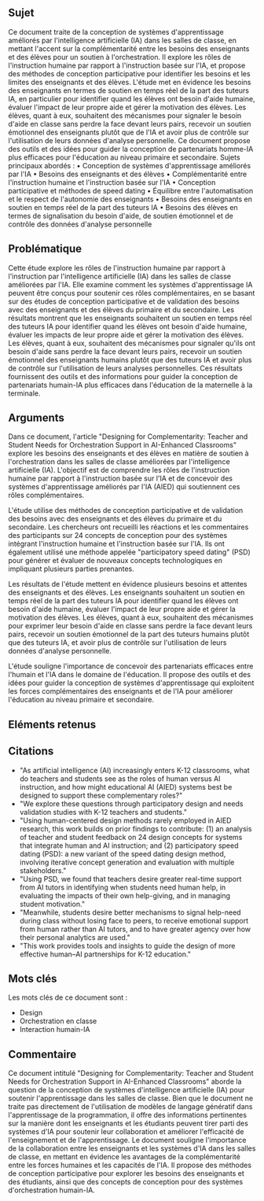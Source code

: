 ## Sujet
Ce document traite de la conception de systèmes d'apprentissage améliorés par l'intelligence artificielle (IA) dans les salles de classe, en mettant l'accent sur la complémentarité entre les besoins des enseignants et des élèves pour un soutien à l'orchestration. Il explore les rôles de l'instruction humaine par rapport à l'instruction basée sur l'IA, et propose des méthodes de conception participative pour identifier les besoins et les limites des enseignants et des élèves. L'étude met en évidence les besoins des enseignants en termes de soutien en temps réel de la part des tuteurs IA, en particulier pour identifier quand les élèves ont besoin d'aide humaine, évaluer l'impact de leur propre aide et gérer la motivation des élèves. Les élèves, quant à eux, souhaitent des mécanismes pour signaler le besoin d'aide en classe sans perdre la face devant leurs pairs, recevoir un soutien émotionnel des enseignants plutôt que de l'IA et avoir plus de contrôle sur l'utilisation de leurs données d'analyse personnelle. Ce document propose des outils et des idées pour guider la conception de partenariats homme-IA plus efficaces pour l'éducation au niveau primaire et secondaire.
Sujets principaux abordés :
• Conception de systèmes d'apprentissage améliorés par l'IA
• Besoins des enseignants et des élèves
• Complémentarité entre l'instruction humaine et l'instruction basée sur l'IA
• Conception participative et méthodes de speed dating
• Équilibre entre l'automatisation et le respect de l'autonomie des enseignants
• Besoins des enseignants en soutien en temps réel de la part des tuteurs IA
• Besoins des élèves en termes de signalisation du besoin d'aide, de soutien émotionnel et de contrôle des données d'analyse personnelle
## Problématique
Cette étude explore les rôles de l'instruction humaine par rapport à l'instruction par l'intelligence artificielle (IA) dans les salles de classe améliorées par l'IA. Elle examine comment les systèmes d'apprentissage IA peuvent être conçus pour soutenir ces rôles complémentaires, en se basant sur des études de conception participative et de validation des besoins avec des enseignants et des élèves du primaire et du secondaire. Les résultats montrent que les enseignants souhaitent un soutien en temps réel des tuteurs IA pour identifier quand les élèves ont besoin d'aide humaine, évaluer les impacts de leur propre aide et gérer la motivation des élèves. Les élèves, quant à eux, souhaitent des mécanismes pour signaler qu'ils ont besoin d'aide sans perdre la face devant leurs pairs, recevoir un soutien émotionnel des enseignants humains plutôt que des tuteurs IA et avoir plus de contrôle sur l'utilisation de leurs analyses personnelles. Ces résultats fournissent des outils et des informations pour guider la conception de partenariats humain-IA plus efficaces dans l'éducation de la maternelle à la terminale.
## Arguments
Dans ce document, l'article "Designing for Complementarity: Teacher and Student Needs for Orchestration Support in AI-Enhanced Classrooms" explore les besoins des enseignants et des élèves en matière de soutien à l'orchestration dans les salles de classe améliorées par l'intelligence artificielle (IA). L'objectif est de comprendre les rôles de l'instruction humaine par rapport à l'instruction basée sur l'IA et de concevoir des systèmes d'apprentissage améliorés par l'IA (AIED) qui soutiennent ces rôles complémentaires.

L'étude utilise des méthodes de conception participative et de validation des besoins avec des enseignants et des élèves du primaire et du secondaire. Les chercheurs ont recueilli les réactions et les commentaires des participants sur 24 concepts de conception pour des systèmes intégrant l'instruction humaine et l'instruction basée sur l'IA. Ils ont également utilisé une méthode appelée "participatory speed dating" (PSD) pour générer et évaluer de nouveaux concepts technologiques en impliquant plusieurs parties prenantes.

Les résultats de l'étude mettent en évidence plusieurs besoins et attentes des enseignants et des élèves. Les enseignants souhaitent un soutien en temps réel de la part des tuteurs IA pour identifier quand les élèves ont besoin d'aide humaine, évaluer l'impact de leur propre aide et gérer la motivation des élèves. Les élèves, quant à eux, souhaitent des mécanismes pour exprimer leur besoin d'aide en classe sans perdre la face devant leurs pairs, recevoir un soutien émotionnel de la part des tuteurs humains plutôt que des tuteurs IA, et avoir plus de contrôle sur l'utilisation de leurs données d'analyse personnelle.

L'étude souligne l'importance de concevoir des partenariats efficaces entre l'humain et l'IA dans le domaine de l'éducation. Il propose des outils et des idées pour guider la conception de systèmes d'apprentissage qui exploitent les forces complémentaires des enseignants et de l'IA pour améliorer l'éducation au niveau primaire et secondaire.
## Eléments retenus 

## Citations
- "As artificial intelligence (AI) increasingly enters K-12 classrooms, what do teachers and students see as the roles of human versus AI instruction, and how might educational AI (AIED) systems best be designed to support these complementary roles?"
- "We explore these questions through participatory design and needs validation studies with K-12 teachers and students."
- "Using human-centered design methods rarely employed in AIED research, this work builds on prior findings to contribute: (1) an analysis of teacher and student feedback on 24 design concepts for systems that integrate human and AI instruction; and (2) participatory speed dating (PSD): a new variant of the speed dating design method, involving iterative concept generation and evaluation with multiple stakeholders."
- "Using PSD, we found that teachers desire greater real-time support from AI tutors in identifying when students need human help, in evaluating the impacts of their own help-giving, and in managing student motivation."
- "Meanwhile, students desire better mechanisms to signal help-need during class without losing face to peers, to receive emotional support from human rather than AI tutors, and to have greater agency over how their personal analytics are used."
- "This work provides tools and insights to guide the design of more effective human–AI partnerships for K-12 education."

## Mots clés
Les mots clés de ce document sont :
- Design
- Orchestration en classe
- Interaction humain-IA
## Commentaire
Ce document intitulé "Designing for Complementarity: Teacher and Student Needs for Orchestration Support in AI-Enhanced Classrooms" aborde la question de la conception de systèmes d'intelligence artificielle (IA) pour soutenir l'apprentissage dans les salles de classe. Bien que le document ne traite pas directement de l'utilisation de modèles de langage génératif dans l'apprentissage de la programmation, il offre des informations pertinentes sur la manière dont les enseignants et les étudiants peuvent tirer parti des systèmes d'IA pour soutenir leur collaboration et améliorer l'efficacité de l'enseignement et de l'apprentissage. Le document souligne l'importance de la collaboration entre les enseignants et les systèmes d'IA dans les salles de classe, en mettant en évidence les avantages de la complémentarité entre les forces humaines et les capacités de l'IA. Il propose des méthodes de conception participative pour explorer les besoins des enseignants et des étudiants, ainsi que des concepts de conception pour des systèmes d'orchestration humain-IA.
